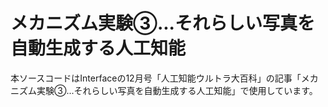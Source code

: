 # メカニズム実験③...それらしい写真を自動生成する人工知能 
本ソースコードはInterfaceの12月号「人工知能ウルトラ大百科」の記事「メカニズム実験③...それらしい写真を自動生成する人工知能」で使用しています。
